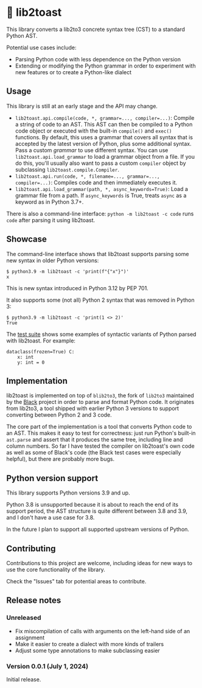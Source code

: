 # 🍞 lib2toast

This library converts a lib2to3 concrete syntax tree (CST) to a
standard Python AST.

Potential use cases include:

- Parsing Python code with less dependence on the Python version
- Extending or modifying the Python grammar in order to experiment
  with new features or to create a Python-like dialect

## Usage

This library is still at an early stage and the API may change.

- `lib2toast.api.compile(code, *, grammar=..., compiler=...)`: Compile
  a string of code to an AST. This AST can then be compiled to a Python
  code object or executed with the built-in `compile()` and `exec()` functions.
  By default, this uses a grammar that covers all syntax that is accepted
  by the latest version of Python, plus some additional syntax. Pass a custom
  _grammar_ to use different syntax. You can use `lib2toast.api.load_grammar` to
  load a grammar object from a file. If you do this, you'll usually also want
  to pass a custom `compiler` object by subclassing `lib2toast.compile.Compiler`.
- `lib2toast.api.run(code, *, filename=..., grammar=..., compiler=...)`: Compiles
  code and then immediately executes it.
- `lib2toast.api.load_grammar(path, *, async_keywords=True)`: Load a grammar
  file from a path. If `async_keywords` is True, treats `async` as a keyword
  as in Python 3.7+.

There is also a command-line interface: `python -m lib2toast -c code` runs
`code` after parsing it using lib2toast.

## Showcase

The command-line interface shows that lib2toast supports parsing some new syntax
in older Python versions:

```
$ python3.9 -m lib2toast -c 'print(f"{"x"}")'
x
```

This is new syntax introduced in Python 3.12 by PEP 701.

It also supports some (not all) Python 2 syntax that was removed in Python 3:

```
$ python3.9 -m lib2toast -c 'print(1 <> 2)'
True
```

The [test suite](./tests/test_custom_grammar.py) shows some examples of syntactic
variants of Python parsed with lib2toast. For example:

```
dataclass(frozen=True) C:
    x: int
    y: int = 0
```

## Implementation

lib2toast is implemented on top of `blib2to3`, the fork of `lib2to3` maintained
by the [Black](https://github.com/psf/black) project in order to parse and format
Python code. It originates from lib2to3, a tool shipped with earlier Python 3 versions
to support converting between Python 2 and 3 code.

The core part of the implementation is a tool that converts Python code to an
AST. This makes it easy to test for correctness: just run Python's built-in
`ast.parse` and assert that it produces the same tree, including line and
column numbers. So far I have tested the compiler on lib2toast's own code
as well as some of Black's code (the Black test cases were especially helpful),
but there are probably more bugs.

## Python version support

This library supports Python versions 3.9 and up.

Python 3.8 is unsupported because it is about to reach the end of its
support period, the AST structure is quite different between 3.8 and 3.9,
and I don't have a use case for 3.8.

In the future I plan to support all supported upstream versions of Python.

## Contributing

Contributions to this project are welcome, including ideas for new ways to
use the core functionality of the library.

Check the "Issues" tab for potential areas to contribute.

## Release notes

### Unreleased

- Fix miscompilation of calls with arguments on the left-hand side of an assignment
- Make it easier to create a dialect with more kinds of trailers
- Adjust some type annotations to make subclassing easier

### Version 0.0.1 (July 1, 2024)

Initial release.
